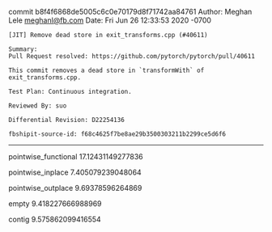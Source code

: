 commit b8f4f6868de5005c6c0e70179d8f71742aa84761
Author: Meghan Lele <meghanl@fb.com>
Date:   Fri Jun 26 12:33:53 2020 -0700

    [JIT] Remove dead store in exit_transforms.cpp (#40611)

    Summary:
    Pull Request resolved: https://github.com/pytorch/pytorch/pull/40611

    This commit removes a dead store in `transformWith` of exit_transforms.cpp.

    Test Plan: Continuous integration.

    Reviewed By: suo

    Differential Revision: D22254136

    fbshipit-source-id: f68c4625f7be8ae29b3500303211b2299ce5d6f6

---

pointwise_functional
17.12431149277836

pointwise_inplace
7.405079239048064

pointwise_outplace
9.69378596264869

empty
9.418227666988969

contig
9.575862099416554
